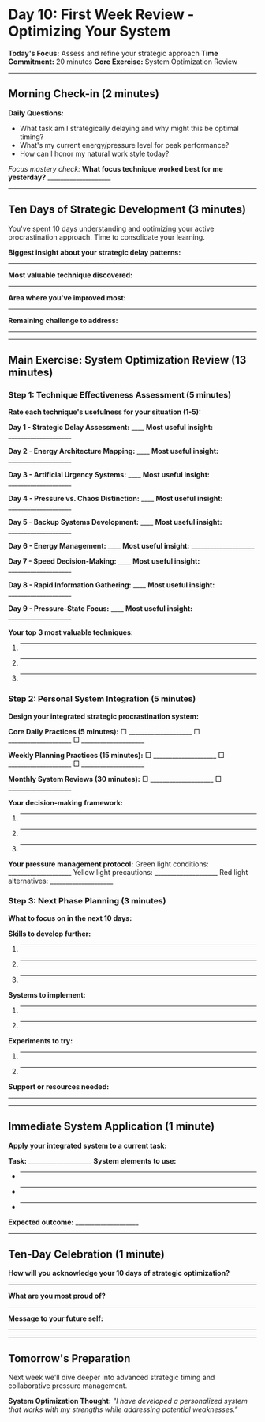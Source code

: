 # Day 10: First Week Review - Optimizing Your System

**Today's Focus:** Assess and refine your strategic approach
**Time Commitment:** 20 minutes
**Core Exercise:** System Optimization Review

---

## Morning Check-in (2 minutes)

**Daily Questions:**
- What task am I strategically delaying and why might this be optimal timing?
- What's my current energy/pressure level for peak performance?
- How can I honor my natural work style today?

*Focus mastery check:*
**What focus technique worked best for me yesterday?** ____________________

---

## Ten Days of Strategic Development (3 minutes)

You've spent 10 days understanding and optimizing your active procrastination approach. Time to consolidate your learning.

**Biggest insight about your strategic delay patterns:**
____________________

**Most valuable technique discovered:**
____________________

**Area where you've improved most:**
____________________

**Remaining challenge to address:**
____________________

---

## Main Exercise: System Optimization Review (13 minutes)

### Step 1: Technique Effectiveness Assessment (5 minutes)

**Rate each technique's usefulness for your situation (1-5):**

**Day 1 - Strategic Delay Assessment:** ____
**Most useful insight:** ____________________

**Day 2 - Energy Architecture Mapping:** ____
**Most useful insight:** ____________________

**Day 3 - Artificial Urgency Systems:** ____
**Most useful insight:** ____________________

**Day 4 - Pressure vs. Chaos Distinction:** ____
**Most useful insight:** ____________________

**Day 5 - Backup Systems Development:** ____
**Most useful insight:** ____________________

**Day 6 - Energy Management:** ____
**Most useful insight:** ____________________

**Day 7 - Speed Decision-Making:** ____
**Most useful insight:** ____________________

**Day 8 - Rapid Information Gathering:** ____
**Most useful insight:** ____________________

**Day 9 - Pressure-State Focus:** ____
**Most useful insight:** ____________________

**Your top 3 most valuable techniques:**
1. ____________________
2. ____________________
3. ____________________

### Step 2: Personal System Integration (5 minutes)

**Design your integrated strategic procrastination system:**

**Core Daily Practices (5 minutes):**
□ ____________________
□ ____________________
□ ____________________

**Weekly Planning Practices (15 minutes):**
□ ____________________
□ ____________________
□ ____________________

**Monthly System Reviews (30 minutes):**
□ ____________________
□ ____________________

**Your decision-making framework:**
1. ____________________
2. ____________________
3. ____________________

**Your pressure management protocol:**
Green light conditions: ____________________
Yellow light precautions: ____________________
Red light alternatives: ____________________

### Step 3: Next Phase Planning (3 minutes)

**What to focus on in the next 10 days:**

**Skills to develop further:**
1. ____________________
2. ____________________
3. ____________________

**Systems to implement:**
1. ____________________
2. ____________________

**Experiments to try:**
1. ____________________
2. ____________________

**Support or resources needed:**
____________________

---

## Immediate System Application (1 minute)

**Apply your integrated system to a current task:**

**Task:** ____________________
**System elements to use:**
- ____________________
- ____________________
- ____________________

**Expected outcome:** ____________________

---

## Ten-Day Celebration (1 minute)

**How will you acknowledge your 10 days of strategic optimization?**
____________________

**What are you most proud of?**
____________________

**Message to your future self:**
____________________

---

## Tomorrow's Preparation
Next week we'll dive deeper into advanced strategic timing and collaborative pressure management.

**System Optimization Thought:**
*\"I have developed a personalized system that works with my strengths while addressing potential weaknesses.\"*